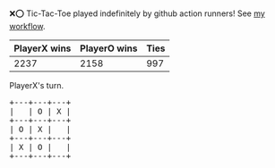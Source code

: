 :x::o: Tic-Tac-Toe played indefinitely by github action runners! See [my workflow](.github/workflows/play.yaml).

|PlayerX wins|PlayerO wins|Ties|
|-|-|-|
|2237|2158|997|

PlayerX's turn.

<pre>
+---+---+---+
|   | O | X |
+---+---+---+
| O | X |   |
+---+---+---+
| X | O |   |
+---+---+---+
</pre>